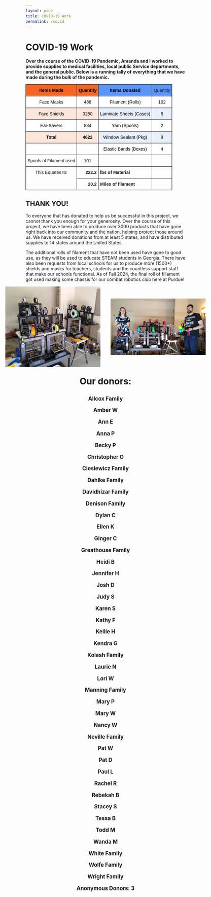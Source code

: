 ```yaml
---
layout: page
title: COVID-19 Work
permalink: /covid
---
```

# COVID-19 Work

**Over the course of the COVID-19 Pandemic, Amanda and I worked to provide supplies to medical facilities, local public Service departments, and the general public.  Below is a running tally of everything that we have made during the bulk of the pandemic.**

<style type="text/css">
.tg  {border-collapse:collapse;border-spacing:0;margin:0px auto;}
.tg td{border-color:black;border-style:solid;border-width:1px;font-family:Arial, sans-serif;font-size:14px;
  overflow:hidden;padding:10px 5px;word-break:normal;}
.tg th{border-color:black;border-style:solid;border-width:1px;font-family:Arial, sans-serif;font-size:14px;
  font-weight:normal;overflow:hidden;padding:10px 5px;word-break:normal;}
.tg .tg-baqh{text-align:center;vertical-align:top}
.tg .tg-51vg{border-color:#000000;color:#000000;text-align:left;vertical-align:bottom}
.tg .tg-dxf9{background-color:#FFE6DD;border-color:#000000;color:#000000;font-weight:bold;text-align:center;vertical-align:bottom}
.tg .tg-xw4q{background-color:#5B95F9;border-color:#000000;color:#000000;font-weight:bold;text-align:center;vertical-align:bottom}
.tg .tg-2efa{background-color:#FFE6DD;border-color:#000000;color:#000000;text-align:center;vertical-align:bottom}
.tg .tg-dmi1{background-color:#F46524;border-color:#000000;color:#000000;font-weight:bold;text-align:center;vertical-align:bottom}
.tg .tg-e2w1{background-color:#5B95F9;border-color:#000000;text-align:center;vertical-align:bottom}
.tg .tg-ij5z{background-color:#FFF;border-color:#000000;color:#000000;text-align:center;vertical-align:bottom}
.tg .tg-k551{background-color:#E8F0FE;border-color:#000000;color:#000000;text-align:center;vertical-align:bottom}
.tg .tg-8d8j{text-align:center;vertical-align:bottom}
.tg .tg-nrix{text-align:center;vertical-align:middle}
.tg .tg-7zrl{text-align:left;vertical-align:bottom}
.tg .tg-kex3{font-weight:bold;text-align:right;vertical-align:bottom}
.tg .tg-j6zm{font-weight:bold;text-align:left;vertical-align:bottom}
</style>
<table class="tg"><thead>
  <tr>
    <th class="tg-dmi1"><span style="background-color:#F46524">Items Made</span></th>
    <th class="tg-dmi1"><span style="background-color:#F46524">Quantity</span></th>
    <th class="tg-xw4q"><span style="background-color:#5B95F9">Items Donated</span></th>
    <th class="tg-e2w1"><span style="background-color:#5B95F9">Quantity</span></th>
  </tr></thead>
<tbody>
  <tr>
    <td class="tg-ij5z"><span style="background-color:#FFF">Face Masks</span></td>
    <td class="tg-ij5z"><span style="background-color:#FFF">488</span></td>
    <td class="tg-ij5z"><span style="background-color:#FFF">Filament (Rolls)</span></td>
    <td class="tg-ij5z"><span style="background-color:#FFF">102</span></td>
  </tr>
  <tr>
    <td class="tg-2efa"><span style="background-color:#FFE6DD">Face Shields</span></td>
    <td class="tg-2efa"><span style="background-color:#FFE6DD">3250</span></td>
    <td class="tg-k551"><span style="background-color:#E8F0FE">Laminate Sheets (Cases)</span></td>
    <td class="tg-k551"><span style="background-color:#E8F0FE">5</span></td>
  </tr>
  <tr>
    <td class="tg-ij5z"><span style="background-color:#FFF">Ear-Savers</span></td>
    <td class="tg-ij5z"><span style="background-color:#FFF">884</span></td>
    <td class="tg-ij5z"><span style="background-color:#FFF">Yarn (Spools)</span></td>
    <td class="tg-ij5z"><span style="background-color:#FFF">2</span></td>
  </tr>
  <tr>
    <td class="tg-dxf9"><span style="font-weight:bold;background-color:#FFE6DD">Total</span></td>
    <td class="tg-dxf9"><span style="font-weight:bold;background-color:#FFE6DD">4622</span></td>
    <td class="tg-k551"><span style="background-color:#E8F0FE">Window Sealant (Pkg)</span></td>
    <td class="tg-k551"><span style="background-color:#E8F0FE">9</span></td>
  </tr>
  <tr>
    <td class="tg-51vg"></td>
    <td class="tg-51vg"></td>
    <td class="tg-ij5z"><span style="background-color:#FFF">Elastic Bands (Boxes)</span></td>
    <td class="tg-ij5z"><span style="background-color:#FFF">4</span></td>
  </tr>
  <tr>
    <td class="tg-8d8j">Spools of Filament used</td>
    <td class="tg-nrix">101</td>
    <td class="tg-7zrl"></td>
    <td class="tg-7zrl"></td>
  </tr>
  <tr>
    <td class="tg-baqh" rowspan="2">This Equates to:</td>
    <td class="tg-kex3"><span style="font-weight:bold">222.2</span></td>
    <td class="tg-j6zm"><span style="font-weight:bold">lbs of Material</span></td>
    <td class="tg-7zrl"></td>
  </tr>
  <tr>
    <td class="tg-kex3"><span style="font-weight:bold">20.2</span></td>
    <td class="tg-j6zm"><span style="font-weight:bold">Miles of filament</span></td>
    <td class="tg-7zrl"></td>
  </tr>
</tbody></table>



## THANK YOU!
To everyone that has donated to help us be successful in this project, we cannot thank you enough for your generosity.  Over the course of this project, we have been able to produce over 3000 products that have gone right back into our community and the nation, helping protect those around us. We have received donations from at least 5 states, and have distributed supplies to 14 states around the United States. 

The additional rolls of filament that have not been used have gone to good use, as they will be used to educate STEAM students in Georgia.  There have also been requests from local schools for us to produce more (1500+) shields and masks for teachers, students and the countless support staff that make our schools functional.  As of Fall 2024, the final roll of fillament got used making some chassis for our combat robotics club here at Purdue!

<div style="display: flex; justify-content: center; align-items: center; gap: 2rem;">
  <img src="_static/assets/images/covprint.jpg" alt="Printer setup in my garage" style="width: 300px;" />
  <img src="_static/assets/images/covus.jpg" alt="Amanda and I with the products" style="width: 300px;" />
</div>


<p style="text-align: center; font-weight: bold; font-size: 2em;">
  Our donors:



</p>

<span style="text-align: center; font-weight: bold;font-size: 1.2em;">

Allcox Family

Amber W

Ann E

Anna P

Becky P

Christopher O

Cieslewicz Family

Dahlke Family

Davidhizar Family

Denison Family

Dylan C

Ellen K

Ginger C

Greathouse Family

Heidi B

Jennifer H

Josh D

Judy S

Karen S

Kathy F

Kellie H

Kendra G

Kolash Family

Laurie N

Lori W

Manning Family

Mary P

Mary W

Nancy W

Neville Family

Pat W

Pat D

Paul L

Rachel R

Rebekah B

Stacey S

Tessa B

Todd M

Wanda M

White Family

Wolfe Family

Wright Family

Anonymous Donors: 3

</span>